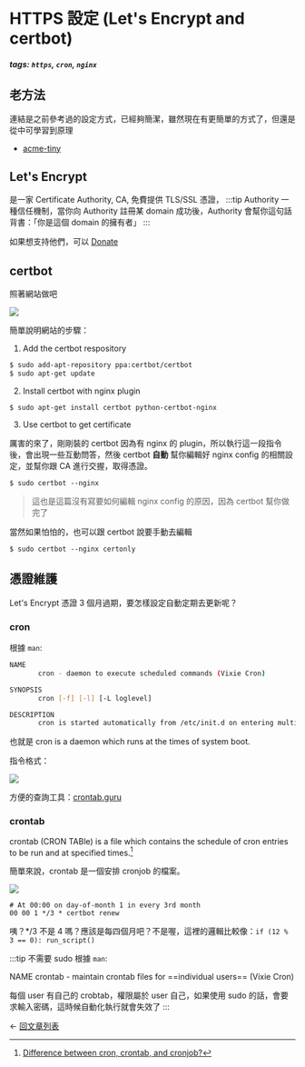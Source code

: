 # HTTPS 設定 (Let's Encrypt and certbot)

##### tags: `https`, `cron`, `nginx`

## 老方法

連結是之前參考過的設定方式，已經夠簡潔，雖然現在有更簡單的方式了，但還是從中可學習到原理

- [acme-tiny](https://github.com/diafygi/acme-tiny)

## Let's Encrypt

  是一家 Certificate Authority, CA, 免費提供 TLS/SSL 憑證，
  :::tip Authority
  一種信任機制，當你向 Authority 註冊某 domain 成功後，Authority 會幫你這句話背書：「你是這個 domain 的擁有者」
  :::
  
  如果想支持他們，可以 [Donate](https://letsencrypt.org/donate/)

## certbot

照著網站做吧

![](https://user-images.githubusercontent.com/44891368/53820889-a8777480-3fa7-11e9-8dbd-3f9a55780186.png)

簡單說明網站的步驟：

  1. Add the certbot respository
  
  ```bash
  $ sudo add-apt-repository ppa:certbot/certbot
  $ sudo apt-get update
  ```
  
  2. Install certbot with nginx plugin
  
    $ sudo apt-get install certbot python-certbot-nginx 
    
  3. Use certbot to get certificate
  
  厲害的來了，剛剛裝的 certbot 因為有 nginx 的 plugin，所以執行這一段指令後，會出現一些互動問答，然後 certbot __自動__ 幫你編輯好 nginx config 的相關設定，並幫你跟 CA 進行交握，取得憑證。
  
    $ sudo certbot --nginx
  
  > 這也是這篇沒有寫要如何編輯 nginx config 的原因，因為 certbot 幫你做完了
  
  當然如果怕怕的，也可以跟 certbot 說要手動去編輯
  
    $ sudo certbot --nginx certonly

## 憑證維護

Let's Encrypt 憑證 3 個月過期，要怎樣設定自動定期去更新呢？

### cron

根據 `man`:

```sh
NAME
       cron - daemon to execute scheduled commands (Vixie Cron)

SYNOPSIS
       cron [-f] [-l] [-L loglevel]

DESCRIPTION
       cron is started automatically from /etc/init.d on entering multi-user runlevels.
```

也就是 cron is a daemon which runs at the times of system boot.

指令格式：

![](https://smhttp-nex.nexcesscdn.net/803313/static/images/blog/2014-01-30/cron-job.png)

方便的查詢工具：[crontab.guru](https://crontab.guru)

### crontab

crontab (CRON TABle) is a file which contains the schedule of cron entries to be run and at specified times.[^1]

[^1]: [Difference between cron, crontab, and cronjob?](https://stackoverflow.com/questions/21615673/difference-between-cron-crontab-and-cronjob?rq=1)

簡單來說，crontab 是一個安排 cronjob 的檔案。

![](https://user-images.githubusercontent.com/44891368/53824975-335c6d00-3fb0-11e9-983c-0cd1ef936c12.png)

    # At 00:00 on day-of-month 1 in every 3rd month
    00 00 1 */3 * certbot renew
    
咦？*/3 不是 4 嗎？應該是每四個月吧？不是喔，這裡的邏輯比較像：`if (12 % 3 == 0): run_script()`
  
:::tip 不需要 sudo
根據 `man`:

NAME
  crontab - maintain crontab files for ==individual users== (Vixie Cron)

每個 user 有自己的 crobtab，權限屬於 user 自己，如果使用 sudo 的話，會要求輸入密碼，這時候自動化執行就會失效了
::: 

<div class="page-nav">
  <p class="inner">
    <span class="prev">
      ← <a href="/blog_vuepress/articles/" class="prev router-link-active">
          回文章列表
        </a>
    </span>
    <!-- <span class="next">
      <a href="/blog/tags/" class="">
          Blog Posts by Tag
      </a>
        →
    </span> -->
  </p>
</div>
